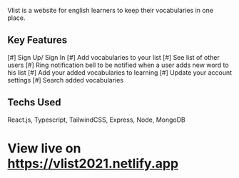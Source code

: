 Vlist is a website for english learners to keep their vocabularies in one place. 

## Key Features

[#] Sign Up/ Sign In
[#] Add vocabularies to your list
[#] See list of other users
[#] Ring notification bell to be notified when a user adds new word to his list
[#] Add your added vocabularies to learning
[#] Update your account settings
[#] Search added vocabularies

## Techs Used
React.js, Typescript, TailwindCSS, Express, Node, MongoDB

# View live on https://vlist2021.netlify.app
